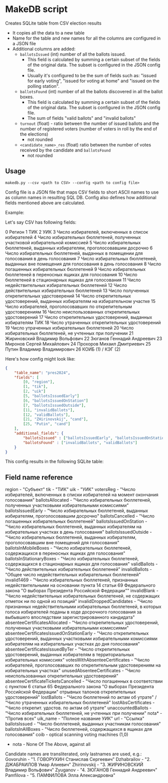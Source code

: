 # MakeDB script

Creates SQLite table from CSV election results

- It copies all the data to a new table
- Name for the table and new names for all the columns are configured in a JSON file
- Additional columns are added:
    - `ballotsIssued` (int) number of all the ballots issued.
        - This field is calculated by summing a certain subset of the fields of the original data.
        The subset is configured in the JSON config file.
        - Usually it's configured to be the sum of fields such as: "issued for early voting", "issued for voting at home" and "issued on the polling station".
    - `ballotsFound` (int) number of all the ballots discovered in all the ballot boxes.
        - This field is calculated by summing a certain subset of the fields of the original data.
        The subset is configured in the JSON config file.
        - The sum of fields "valid ballots" and "invalid ballots"
    - `turnout` (float) - ratio between the number of issued ballots and the number of registered voters (number of voters in roll by the end of the elections)
        - not rounded
    - `<candidate_name>_res` (float) ratio between the number of votes
        received by the candidate and `ballotsFound`
        - not rounded

## Usage

`makedb.py --csv <path to CSV> --config <path to config file>`

Config file is a JSON file that maps CSV fields to short ASCII
names to use as column names in resulting SQL DB. Config also
defines how additional fields mentioned above are calculated.

Example:

Let's say CSV has following fields:

0 Регион
1 ТИК
2 УИК
3 Число избирателей, включенных в список избирателей
4 Число избирательных бюллетеней, полученных участковой избирательной комиссией
5 Число избирательных бюллетеней, выданных избирателям, проголосовавшим досрочно
6 Число избирательных бюллетеней, выданных в помещении для голосования в день голосования
7 Число избирательных бюллетеней, выданных вне помещения для голосования в день голосования
8 Число погашенных избирательных бюллетеней
9 Число избирательных бюллетеней в переносных ящиках для голосования
10 Число бюллетеней в стационарных ящиках для голосования
11 Число недействительных избирательных бюллетеней
12 Число действительных избирательных бюллетеней
13 Число полученных открепительных  удостоверений
14 Число открепительных удостоверений, выданных избирателям на избирательном участке
15 Число избирателей, проголосовавших по открепительным удостоверениям
16 Число неиспользованных открепительных удостоверений
17 Число открепительных удостоверений, выданных избирателям ТИК
18 Число утраченных открепительных удостоверений
19 Число утраченных избирательных бюллетеней
20 Число избирательных бюллетеней, не учтенных при получении
21 Жириновский Владимир Вольфович
22 Зюганов Геннадий Андреевич
23 Миронов Сергей Михайлович
24 Прохоров Михаил Дмитриевич
25 Путин Владимир Владимирович
26 КОИБ (1) / КЭГ (2)

Here's how config might look like:

```json
{
    "table_name": "pres2024",
    "fields": [
        [0, "region"],
        [1, "tik"],
        [2, "uik"]
        [5, "ballotsIssuedEarly"]
        [6, "ballotsIssuedOnStation"]
        [7, "ballotsIssuedOutside"],
        [11, "invalidBallots"],
        [12, "validBallots"],
        [21, "ZHirinovskij", "cand"],
        [25, "Putin", "cand"]
    ],
    "additional_fields": {
        "ballotsIssued" : ["ballotsIssuedEarly", "ballotsIssuedOnStation", "ballotsIssuedOutside"],
        "ballotsFound" : ["invalidBallots", "validBallots"]
    }
}
```

This config results in the following SQLite table:



## Field name reference

region                                   - "Субъект"
tik                                      - "ТИК"
uik                                      - "УИК"
votersReg                                - "Число избирателей, включенных в списки избирателей на момент окончания голосования"
ballotsAllocated                         - "Число избирательных бюллетеней, полученных участковыми избирательными комиссиями"
ballotsIssuedEarly                       - "Число избирательных бюллетеней, выданных избирателям, проголосовавшим досрочно"
ballotsCancelled                         - "Число погашенных избирательных бюллетеней"
ballotsIssuedOnStation                   - "Число избирательных бюллетеней, выданных избирателям на избирательных участках в день голосования"
ballotsIssuedOutside                     - "Число избирательных бюллетеней, выданных избирателям, проголосовавшим вне помещений для голосования"
ballotsInMobileBoxes                     - "Число избирательных бюллетеней, содержащихся в переносных ящиках для голосования"
ballotsInStationaryBoxes                 - "Число избирательных бюллетеней, содержащихся в стационарных ящиках для голосования"
validBallots                             - "Число действительных избирательных бюллетеней"
invalidBallots                           - "Общее число недействительных избирательных бюллетеней"
invalid1469                              - "Число избирательных бюллетеней, признанных недействительными на основании пункта 14 статьи 69 Федерального закона "О выборах Президента Российской Федерации""
invalidBlank                             - "Число недействительных избирательных бюллетеней, не содержащих отметок ни по одной из позиций"
invalidDroppedCandidates                 - "Число признанных недействительными избирательных бюллетеней, в которых голоса избирателей поданы в ходе досрочного голосования за выбывшего впоследствии зарегистрированного кандидата"
absenteeCertificatesAllocated            - "Число открепительных удостоверений, полученных участковыми избирательными комиссиями"
absenteeCertificatesIssuedOnStationEarly - "Число открепительных удостоверений, выданных участковыми избирательными комиссиями избирателям на избирательных участках до дня голосования"
absenteeCertificatesIssuedByTer          - "Число открепительных удостоверений, выданных избирателям в территориальных избирательных комиссиях"
votesWithAbsenteeCertificates            - "Число избирателей, проголосовавших по открепительным удостоверениям на избирательных участках"
unusedAbsenteeCertificates               - "Число неиспользованных открепительных удостоверений"
absenteeCertificateTicketsCancelled      - "Число погашенных в соответствии с пунктом 6 статьи 65 Федерального закона "О выборах Президента Российской Федерации" отрывных талонов открепительных удостоверений"
lostBallots                              - "Число бюллетений по актам об утрате" / "Число утраченных избирательных бюллетеней"
lostAbsCertificates                      - "Число открепит. удостов. по актам об утрате"
unaccountedBallots                       - "Число избирательных бюллетеней, не учтенных при получении"
nota*                                    - "Против всех"
uik_name                                 - "Полное название УИК"
url                                      - "Ссылка"
ballotsIssued                            - "Число бюллетеней, выданных участникам голосования"
ballotsInAllBoxes                        - "Число бюллетеней, содержащихся в ящиках для голосования"
coib                                     - optical scanning voting machines (1,0)

* nota - None Of The Above, against all

Candidate names are transliterated, only lastnames are used, e.g.:
    Govoruhin - "1. ГОВОРУХИН Станислав Сергеевич"
    Dzhabrailov - "2. ДЖАБРАИЛОВ Умар Алиевич"
    Zhirinovskij - "3. ЖИРИНОВСКИЙ Владимир Вольфович"
    Zyuganov - "4. ЗЮГАНОВ Геннадий Андреевич"
    Pamfilova - "5. ПАМФИЛОВА Элла Александровна"
